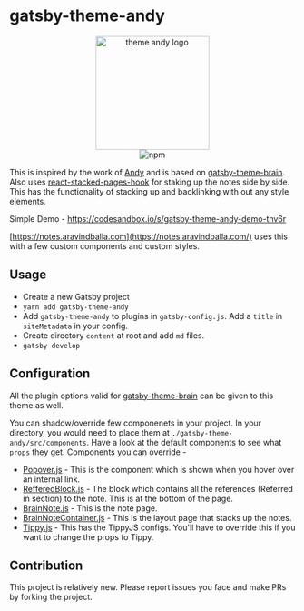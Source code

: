 # gatsby-theme-andy

<p style="text-align:center;" align="center">
<img src="https://github.com/aravindballa/gatsby-theme-andy/raw/master/andy-logo.png" alt="theme andy logo"  width="200" height="auto"/>
<br/>
<img alt="npm" src="https://img.shields.io/npm/v/gatsby-theme-andy">
</p>

This is inspired by the work of [Andy](https://notes.andymatuschak.org/About_these_notes) and is based on [gatsby-theme-brain](https://github.com/aengusmcmillin/gatsby-theme-brain). Also uses [react-stacked-pages-hook](https://github.com/mathieudutour/gatsby-n-roamresearch/tree/master/packages/react-stacked-pages-hook) for staking up the notes side by side. This has the functionality of stacking up and backlinking with out any style elements.

Simple Demo - https://codesandbox.io/s/gatsby-theme-andy-demo-tnv6r

[https://notes.aravindballa.com](https://notes.aravindballa.com/) uses this with a few custom components and custom styles.

## Usage

- Create a new Gatsby project
- `yarn add gatsby-theme-andy`
- Add `gatsby-theme-andy` to plugins in `gatsby-config.js`. Add a `title` in `siteMetadata` in your config.
- Create directory `content` at root and add `md` files.
- `gatsby develop`

## Configuration

All the plugin options valid for [gatsby-theme-brain](https://github.com/aengusmcmillin/gatsby-theme-brain) can be given to this theme as well.

You can shadow/override few componenets in your project. In your directory, you would need to place them at `./gatsby-theme-andy/src/components`. Have a look at the default components to see what `props` they get. Components you can override -

- [Popover.js](https://github.com/aravindballa/gatsby-theme-andy/blob/master/src/components/Popover.js) - This is the component which is shown when you hover over an internal link.
- [RefferedBlock.js](https://github.com/aravindballa/gatsby-theme-andy/blob/master/src/components/ReferredBlock.js) - The block which contains all the references (Referred in section) to the note. This is at the bottom of the page.
- [BrainNote.js](https://github.com/aravindballa/gatsby-theme-andy/blob/master/src/components/BrainNote.js) - This is the note page.
- [BrainNoteContainer.js](https://github.com/aravindballa/gatsby-theme-andy/blob/master/src/components/BrainNoteContainer.js) - This is the layout page that stacks up the notes.
- [Tippy.js](https://github.com/aravindballa/gatsby-theme-andy/blob/master/src/components/Tippy.js) - This has the TippyJS configs. You'll have to override this if you want to change the props to Tippy.

## Contribution

This project is relatively new. Please report issues you face and make PRs by forking the project.

